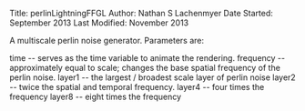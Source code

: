 Title: perlinLightningFFGL
Author: Nathan S Lachenmyer
Date Started: September 2013
Last Modified: November 2013

A multiscale perlin noise generator.  Parameters are:

time -- serves as the time variable to animate the rendering.
frequency -- approximately equal to scale; changes the base spatial frequency of the perlin noise.
layer1 -- the largest / broadest scale layer of perlin noise
layer2 -- twice the spatial and temporal frequency.
layer4 -- four times the frequency
layer8 -- eight times the frequency